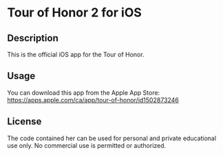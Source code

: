 # Tour of Honor 2 for iOS

## Description

This is the official iOS app for the Tour of Honor.

## Usage

You can download this app from the Apple App Store: https://apps.apple.com/ca/app/tour-of-honor/id1502873246

## License

The code contained her can be used for personal and private educational use only. No commercial use is permitted or authorized.
